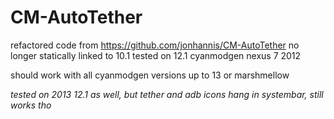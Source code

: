 CM-AutoTether
=============

refactored code from https://github.com/jonhannis/CM-AutoTether
no longer statically linked to 10.1  tested on 12.1 cyanmodgen nexus 7 2012

should work with all cyanmodgen versions up to 13 or marshmellow

*tested on 2013 12.1 as well, but tether and adb icons hang in systembar, still works tho*

